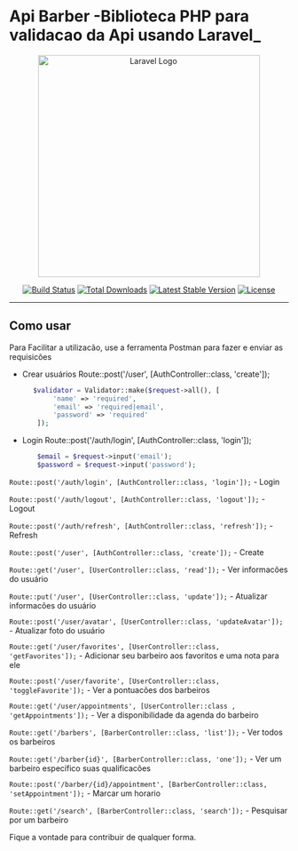 # Api Barber -Biblioteca PHP para validacao da Api usando **Laravel**_

<p align="center"><a href="https://laravel.com" target="_blank"><img src="https://raw.githubusercontent.com/laravel/art/master/logo-lockup/5%20SVG/2%20CMYK/1%20Full%20Color/laravel-logolockup-cmyk-red.svg" width="400" alt="Laravel Logo"></a></p>

<p align="center">
<a href="https://travis-ci.org/laravel/framework"><img src="https://travis-ci.org/laravel/framework.svg" alt="Build Status"></a>
<a href="https://packagist.org/packages/laravel/framework"><img src="https://img.shields.io/packagist/dt/laravel/framework" alt="Total Downloads"></a>
<a href="https://packagist.org/packages/laravel/framework"><img src="https://img.shields.io/packagist/v/laravel/framework" alt="Latest Stable Version"></a>
<a href="https://packagist.org/packages/laravel/framework"><img src="https://img.shields.io/packagist/l/laravel/framework" alt="License"></a>
</p>

-----------------------------------------------------------------------------------------------------------------------

## Como usar
Para Facilitar a utilizacão, use a ferramenta Postman para fazer e enviar as requisicões

- Crear usuários 
Route::post('/user', [AuthController::class, 'create']);

```php
      $validator = Validator::make($request->all(), [
           'name' => 'required',
           'email' => 'required|email',
           'password' => 'required'
       ]);
```

- Login 
Route::post('/auth/login', [AuthController::class, 'login']);
```php
       $email = $request->input('email');
       $password = $request->input('password');

```

```Route::post('/auth/login', [AuthController::class, 'login']);``` - Login

```Route::post('/auth/logout', [AuthController::class, 'logout']);``` - Logout

```Route::post('/auth/refresh', [AuthController::class, 'refresh']);``` - Refresh

```Route::post('/user', [AuthController::class, 'create']);``` - Create

```Route::get('/user', [UserController::class, 'read']);``` - Ver informacões do usuário

```Route::put('/user', [UserController::class, 'update']);``` - Atualizar informacões do usuário

```Route::post('/user/avatar', [UserController::class, 'updateAvatar']);``` - Atualizar foto do usuário

```Route::get('/user/favorites', [UserController::class, 'getFavorites']);``` - Adicionar seu barbeiro aos favoritos e uma nota para ele

```Route::post('/user/favorite', [UserController::class, 'toggleFavorite']);``` - Ver a pontuacões dos barbeiros 

```Route::get('/user/appointments', [UserController::class , 'getAppointments']);``` - Ver a disponibilidade da agenda do barbeiro

```Route::get('/barbers', [BarberController::class, 'list']);``` - Ver todos os barbeiros

```Route::get('/barber{id}', [BarberController::class, 'one']);``` - Ver um barbeiro específico suas qualificacões

```Route::post('/barber/{id}/appointment', [BarberController::class, 'setAppointment']);``` - Marcar um horario

```Route::get('/search', [BarberController::class, 'search']);``` - Pesquisar por um barbeiro

Fique a vontade para contribuir de qualquer forma.
